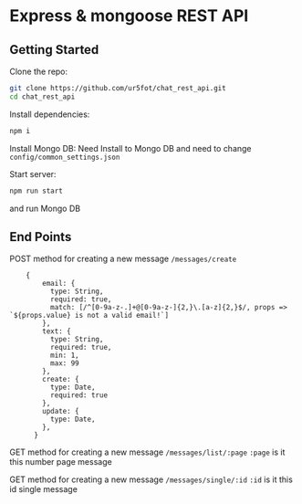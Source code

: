 # Express & mongoose REST API 
## Getting Started

Clone the repo:
```sh
git clone https://github.com/ur5fot/chat_rest_api.git
cd chat_rest_api
```

Install dependencies:
```sh
npm i
```
Install Mongo DB:
Need Install to Mongo DB and need to change `config/common_settings.json` 

Start server:
```sh
npm run start 
```
and run Mongo DB

## End Points
POST method for creating a new message `/messages/create`  
```
    {
        email: {
          type: String,
          required: true,
          match: [/^[0-9a-z-.]+@[0-9a-z-]{2,}\.[a-z]{2,}$/, props => `${props.value} is not a valid email!`]
        },
        text: {
          type: String,
          required: true,
          min: 1,
          max: 99
        },
        create: {
          type: Date,
          required: true
        },
        update: {
          type: Date,
        },
      }
```
GET method for creating a new message `/messages/list/:page` 
`:page` is it this number page message

GET method for creating a new message `/messages/single/:id` 
`:id` is it this id single message

